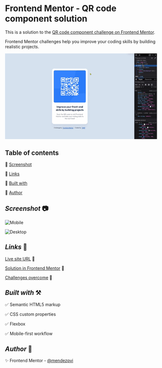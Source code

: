 # Frontend Mentor - QR code component solution

This is a solution to the [QR code component challenge on Frontend Mentor](https://www.frontendmentor.io/challenges/qr-code-component-iux_sIO_H).

Frontend Mentor challenges help you improve your coding skills by building realistic projects. 

![Sample](./assets/vid/sample.gif)

## Table of contents

🔳 [Screenshot](#screenshot-camera)

🔳 [Links](#links-link)

🔳 [Built with](#built-with-hammer_and_pick)

🔳 [Author](#author-beginner)


## *Screenshot* :camera:

![Mobile](./assets/ss/mobile.avif)

![Desktop](./assets/ss/desktop.avif)

## *Links* :link:

[Live site URL](https://mendezpvi.github.io/fm-qr-code-component-main/) 👀

[Solution in Frontend Mentor](https://www.frontendmentor.io/solutions/qr-code-component-kvtL0fwiDf) 👀

[Challenges overcome](https://github.com/mendezpvi/frontend-mentor-challenges) 👀

## *Built with* :hammer_and_pick:

✅ Semantic HTML5 markup

✅ CSS custom properties

✅ Flexbox

✅ Mobile-first workflow

## *Author* :beginner:

✨ Frontend Mentor - [@mendezpvi](https://www.frontendmentor.io/profile/mendezpvi)

